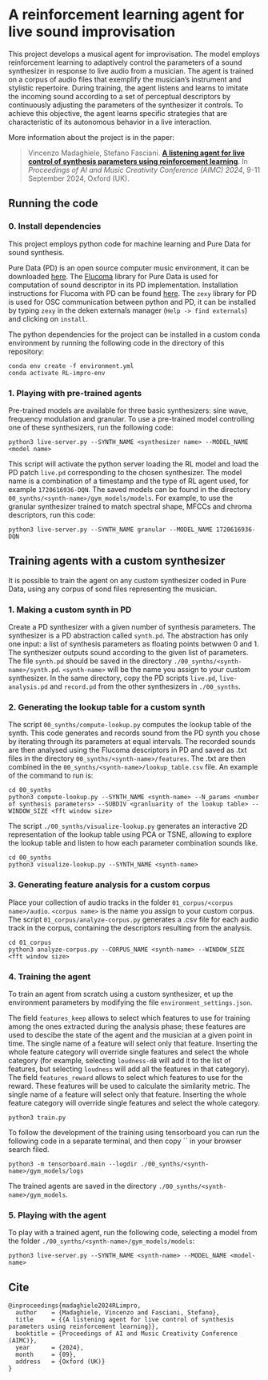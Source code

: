 # A reinforcement learning agent for live sound improvisation

This project develops a musical agent for improvisation. The model employs reinforcement learning to adaptively control the parameters of a sound synthesizer in response to live audio from a musician. The agent is trained on a corpus of audio files that exemplify the musician’s instrument and stylistic repertoire. During training, the agent listens and learns to imitate the incoming sound according to a set of perceptual descriptors by continuously adjusting the parameters of the synthesizer it controls. To achieve this objective, the agent learns specific strategies that are characteristic of its autonomous behavior in a live interaction.

More information about the project is in the paper:
> Vincenzo Madaghiele, Stefano Fasciani.
> [**A listening agent for live control of synthesis parameters using reinforcement learning**]().
> In _Proceedings of AI and Music Creativity Conference (AIMC) 2024_, 9-11 September 2024, Oxford (UK).

## Running the code

### 0. Install dependencies
This project employs python code for machine learning and Pure Data for sound synthesis. 

Pure Data (PD) is an open source computer music environment, it can be downloaded [here](https://puredata.info/downloads). The [Flucoma](https://www.flucoma.org/) library for Pure Data is used for computation of sound descriptor in its PD implementation. Installation instructions for Flucoma with PD can be found [here](https://learn.flucoma.org/installation/pd/). The `zexy` library for PD is used for OSC communication between python and PD, it can be installed by typing `zexy` in the deken externals manager (`Help -> find externals`) and clicking on `install`.

The python dependencies for the project can be installed in a custom conda environment by running the following code in the directory of this repository:
```
conda env create -f environment.yml
conda activate RL-impro-env
```

### 1. Playing with pre-trained agents
Pre-trained models are available for three basic synthesizers: sine wave, frequency modulation and granular. To use a pre-trained model controlling one of these synthesizers, run the following code:
```
python3 live-server.py --SYNTH_NAME <synthesizer name> --MODEL_NAME <model name> 
```
This script will activate the python server loading the RL model and load the PD patch `live.pd` corresponding to the chosen synthesizer.
The model name is a combination of a timestamp and the type of RL agent used, for example `1720616936-DQN`. The saved models can be found in the directory `00_synths/<synth-name>/gym_models/models`. For example, to use the granular synthesizer trained to match spectral shape, MFCCs and chroma descriptors, run this code:
```
python3 live-server.py --SYNTH_NAME granular --MODEL_NAME 1720616936-DQN
```



## Training agents with a custom synthesizer
It is possible to train the agent on any custom synthesizer coded in Pure Data, using any corpus of sond files representing the musician. 

### 1. Making a custom synth in PD
Create a PD synthesizer with a given number of synthesis parameters. The synthesizer is a PD abstraction called `synth.pd`. The abstraction has only one input: a list of synthesis parameters as floating points betwwen 0 and 1. The synthesizer outputs sound according to the given list of parameters.
The file `synth.pd` should be saved in the directory `./00_synths/<synth-name>/synth.pd`. `<synth-name>` will be the name you assign to your custom synthesizer. In the same directory, copy the PD scripts `live.pd`, `live-analysis.pd` and `record.pd` from the other synthesizers in `./00_synths`.

### 2. Generating the lookup table for a custom synth
The script `00_synths/compute-lookup.py` computes the lookup table of the synth. This code generates and records sound from the PD synth you chose by iterating through its parameters at equal intervals. The recorded sounds are then analysed using the Flucoma descriptors in PD and saved as .txt files in the directory `00_synths/<synth-name>/features`. The .txt are then combined in the `00_synths/<synth-name>/lookup_table.csv` file. An example of the command to run is:
```
cd 00_synths
python3 compute-lookup.py --SYNTH_NAME <synth-name> --N_params <number of synthesis parameters> --SUBDIV <granluarity of the lookup table> --WINDOW_SIZE <fft window size>
```

The script `./00_synths/visualize-lookup.py` generates an interactive 2D representation of the lookup table using PCA or TSNE, allowing to explore the lookup table and listen to how each parameter combination sounds like.
```
cd 00_synths
python3 visualize-lookup.py --SYNTH_NAME <synth-name> 
```

### 3. Generating feature analysis for a custom corpus
Place your collection of audio tracks in the folder `01_corpus/<corpus name>/audio`. `<corpus name>` is the name you assign to your custom corpus.
The script `01_corpus/analyze-corpus.py` generates a .csv file for each audio track in the corpus, containing the descriptors resulting from the analysis. 
```
cd 01_corpus
python3 analyze-corpus.py --CORPUS_NAME <synth-name> --WINDOW_SIZE <fft window size>
```

### 4. Training the agent
To train an agent from scratch using a custom synthesizer, et up the environment parameters by modifying the file `environment_settings.json`. 

The field `features_keep` allows to select which features to use for training among the ones extracted during the analysis phase; these features are used to descibe the state of the agent and the musician at a given point in time. The single name of a feature will select only that feature. Inserting the whole feature category will override single features and select the whole category (for example, selecting `loudness-dB` will add it to the list of features, but selecting `loudness` will add all the features in that category).
The field `features_reward` allows to select which features to use for the reward. These features will be used to calculate the similarity metric. The single name of a feature will select only that feature. Inserting the whole feature category will override single features and select the whole category.
```
python3 train.py
```

To follow the development of the training using tensorboard you can run the following code in a separate terminal, and then copy `` in your browser search filed. 
```
python3 -m tensorboard.main --logdir ./00_synths/<synth-name>/gym_models/logs
```

The trained agents are saved in the directory `./00_synths/<synth-name>/gym_models`.

### 5. Playing with the agent
To play with a trained agent, run the following code, selecting a model from the folder `./00_synths/<synth-name>/gym_models/models`:
```
python3 live-server.py --SYNTH_NAME <synth-name> --MODEL_NAME <model-name>
```

## Cite
```
@inproceedings{madaghiele2024RLimpro,
  author    = {Madaghiele, Vincenzo and Fasciani, Stefano},
  title     = {{A listening agent for live control of synthesis parameters using reinforcement learning}},
  booktitle = {Proceedings of AI and Music Creativity Conference (AIMC)},
  year      = {2024},
  month     = {09},
  address   = {Oxford (UK)}
}
```


